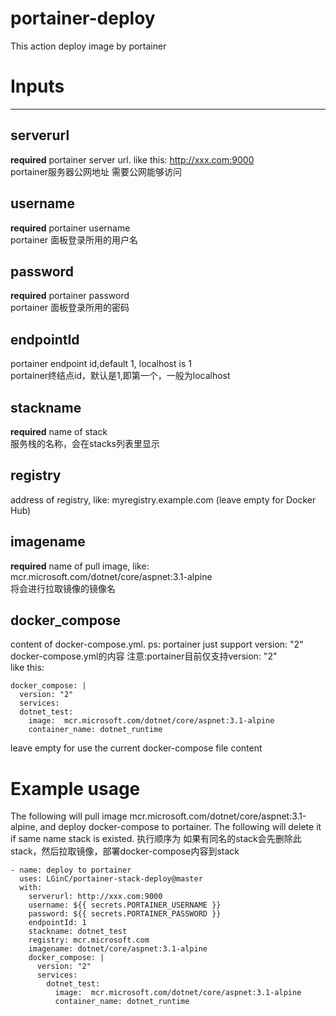 # portainer-deploy
This action deploy image by portainer

# Inputs
---
## serverurl
**required**  portainer server url. like this: http://xxx.com:9000 <br>
portainer服务器公网地址  需要公网能够访问

## username
**required**  portainer username <br>
portainer 面板登录所用的用户名

## password
**required**  portainer password <br>
portainer 面板登录所用的密码

## endpointId
portainer endpoint id,default 1,  localhost is 1 <br>
portainer终结点id，默认是1,即第一个，一般为localhost

## stackname
**required** name of stack <br>
服务栈的名称，会在stacks列表里显示

## registry
address of registry, like: myregistry.example.com (leave empty for Docker Hub) <br>

## imagename
**required** name of pull image, like:  mcr.microsoft.com/dotnet/core/aspnet:3.1-alpine <br>
将会进行拉取镜像的镜像名

## docker_compose
content of docker-compose.yml.  ps: portainer just support version: "2" <br>
docker-compose.yml的内容 注意:portainer目前仅支持version: "2" <br>
like this:
```
docker_compose: |
  version: "2"
  services:
  dotnet_test:
    image:  mcr.microsoft.com/dotnet/core/aspnet:3.1-alpine
    container_name: dotnet_runtime
```
leave empty for use the current docker-compose file content
<br>
    
# Example usage
The following will pull image mcr.microsoft.com/dotnet/core/aspnet:3.1-alpine, and deploy docker-compose to portainer.
The following will delete it if same name stack is existed.
执行顺序为 如果有同名的stack会先删除此stack，然后拉取镜像，部署docker-compose内容到stack
```
- name: deploy to portainer
  uses: LGinC/portainer-stack-deploy@master
  with: 
    serverurl: http://xxx.com:9000
    username: ${{ secrets.PORTAINER_USERNAME }}
    password: ${{ secrets.PORTAINER_PASSWORD }}
    endpointId: 1
    stackname: dotnet_test
    registry: mcr.microsoft.com
    imagename: dotnet/core/aspnet:3.1-alpine
    docker_compose: |
      version: "2"
      services:
        dotnet_test:
          image:  mcr.microsoft.com/dotnet/core/aspnet:3.1-alpine
          container_name: dotnet_runtime       
```
